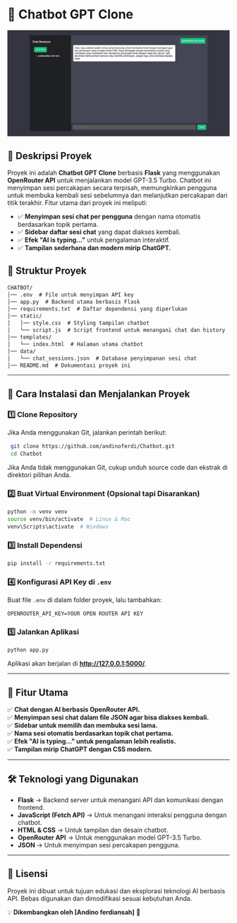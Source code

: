 # 📌 Chatbot GPT Clone

![Image](./image.png)

## 📖 Deskripsi Proyek

Proyek ini adalah **Chatbot GPT Clone** berbasis **Flask** yang menggunakan **OpenRouter API** untuk menjalankan model GPT-3.5 Turbo. Chatbot ini menyimpan sesi percakapan secara terpisah, memungkinkan pengguna untuk membuka kembali sesi sebelumnya dan melanjutkan percakapan dari titik terakhir. Fitur utama dari proyek ini meliputi:

- ✅ **Menyimpan sesi chat per pengguna** dengan nama otomatis berdasarkan topik pertama.
- ✅ **Sidebar daftar sesi chat** yang dapat diakses kembali.
- ✅ **Efek "AI is typing..."** untuk pengalaman interaktif.
- ✅ **Tampilan sederhana dan modern mirip ChatGPT.**

## 📂 **Struktur Proyek**

```
CHATBOT/
│── .env  # File untuk menyimpan API key
│── app.py  # Backend utama berbasis Flask
│── requirements.txt  # Daftar dependensi yang diperlukan
│── static/
│   │── style.css  # Styling tampilan chatbot
│   └── script.js  # Script frontend untuk menangani chat dan history
│── templates/
│   └── index.html  # Halaman utama chatbot
│── data/
│   └── chat_sessions.json  # Database penyimpanan sesi chat
│── README.md  # Dokumentasi proyek ini
```

---

## 🚀 **Cara Instalasi dan Menjalankan Proyek**

### **1️⃣ Clone Repository**

Jika Anda menggunakan Git, jalankan perintah berikut:

```sh
 git clone https://github.com/andinoferdi/Chatbot.git
 cd Chatbot
```

Jika Anda tidak menggunakan Git, cukup unduh source code dan ekstrak di direktori pilihan Anda.

### **2️⃣ Buat Virtual Environment (Opsional tapi Disarankan)**

```sh
python -m venv venv
source venv/bin/activate  # Linux & Mac
venv\Scripts\activate  # Windows
```

### **3️⃣ Install Dependensi**

```sh
pip install -r requirements.txt
```

### **4️⃣ Konfigurasi API Key di `.env`**

Buat file `.env` di dalam folder proyek, lalu tambahkan:

```env
OPENROUTER_API_KEY=YOUR OPEN ROUTER API KEY
```

### **5️⃣ Jalankan Aplikasi**

```sh
python app.py
```

Aplikasi akan berjalan di **http://127.0.0.1:5000/**.

---

## 📜 **Fitur Utama**

✅ **Chat dengan AI berbasis OpenRouter API.**  
✅ **Menyimpan sesi chat dalam file JSON agar bisa diakses kembali.**  
✅ **Sidebar untuk memilih dan membuka sesi lama.**  
✅ **Nama sesi otomatis berdasarkan topik chat pertama.**  
✅ **Efek "AI is typing..." untuk pengalaman lebih realistis.**  
✅ **Tampilan mirip ChatGPT dengan CSS modern.**

---

## 🛠 **Teknologi yang Digunakan**

- **Flask** → Backend server untuk menangani API dan komunikasi dengan frontend.
- **JavaScript (Fetch API)** → Untuk menangani interaksi pengguna dengan chatbot.
- **HTML & CSS** → Untuk tampilan dan desain chatbot.
- **OpenRouter API** → Untuk menggunakan model GPT-3.5 Turbo.
- **JSON** → Untuk menyimpan sesi percakapan pengguna.

---

## 📜 **Lisensi**

Proyek ini dibuat untuk tujuan edukasi dan eksplorasi teknologi AI berbasis API. Bebas digunakan dan dimodifikasi sesuai kebutuhan Anda.

💡 **Dikembangkan oleh [Andino ferdiansah]** 🚀
